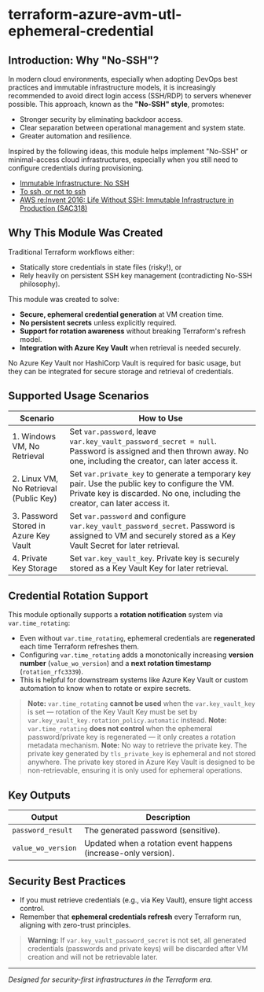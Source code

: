 # terraform-azure-avm-utl-ephemeral-credential

## Introduction: Why "No-SSH"?

In modern cloud environments, especially when adopting DevOps best practices and immutable infrastructure models, it is increasingly recommended to avoid direct login access (SSH/RDP) to servers whenever possible. This approach, known as the **"No-SSH" style**, promotes:

- Stronger security by eliminating backdoor access.
- Clear separation between operational management and system state.
- Greater automation and resilience.

Inspired by the following ideas, this module helps implement "No-SSH" or minimal-access cloud infrastructures, especially when you still need to configure credentials during provisioning.

* [Immutable Infrastructure: No SSH](https://cloudcaptain.sh/blog/no-ssh)
* [To ssh, or not to ssh](https://steve-mushero.medium.com/to-ssh-or-not-to-ssh-c294b49298cd)
* [AWS re:Invent 2016: Life Without SSH: Immutable Infrastructure in Production (SAC318)](https://www.youtube.com/watch?v=fEuN5LkXfZk&ab_channel=AmazonWebServices)

## Why This Module Was Created

Traditional Terraform workflows either:

- Statically store credentials in state files (risky!), or
- Rely heavily on persistent SSH key management (contradicting No-SSH philosophy).

This module was created to solve:

- **Secure, ephemeral credential generation** at VM creation time.
- **No persistent secrets** unless explicitly required.
- **Support for rotation awareness** without breaking Terraform's refresh model.
- **Integration with Azure Key Vault** when retrieval is needed securely.

No Azure Key Vault nor HashiCorp Vault is required for basic usage, but they can be integrated for secure storage and retrieval of credentials.

## Supported Usage Scenarios

| Scenario                                    | How to Use                                                                                                                                                                     |
| ------------------------------------------- | ------------------------------------------------------------------------------------------------------------------------------------------------------------------------------ |
| 1. Windows VM, No Retrieval                 | Set `var.password`, leave `var.key_vault_password_secret = null`. Password is assigned and then thrown away. No one, including the creator, can later access it.               |
| 2. Linux VM, No Retrieval (Public Key)      | Set `var.private_key` to generate a temporary key pair. Use the public key to configure the VM. Private key is discarded. No one, including the creator, can later access it.  |
| 3. Password Stored in Azure Key Vault       | Set `var.password` and configure `var.key_vault_password_secret`. Password is assigned to VM and securely stored as a Key Vault Secret for later retrieval.                    |
| 4. Private Key Storage                      | Set `var.key_vault_key`. Private key is securely stored as a Key Vault Key for later retrieval.                                                                                |

## Credential Rotation Support

This module optionally supports a **rotation notification** system via `var.time_rotating`:

- Even without `var.time_rotating`, ephemeral credentials are **regenerated** each time Terraform refreshes them.
- Configuring `var.time_rotating` adds a monotonically increasing **version number** (`value_wo_version`) and a **next rotation timestamp** (`rotation_rfc3339`).
- This is helpful for downstream systems like Azure Key Vault or custom automation to know when to rotate or expire secrets.

> **Note:** `var.time_rotating` **cannot be used** when the `var.key_vault_key` is set — rotation of the Key Vault Key must be set by `var.key_vault_key.rotation_policy.automatic` instead.
> **Note:** `var.time_rotating` **does not control** when the ephemeral password/private key is regenerated — it only creates a rotation metadata mechanism.
> **Note:** No way to retrieve the private key. The private key generated by `tls_private_key` is ephemeral and not stored anywhere. The private key stored in Azure Key Vault is designed to be non-retrievable, ensuring it is only used for ephemeral operations.

## Key Outputs

| Output             | Description                                                    |
| ------------------ | -------------------------------------------------------------- |
| `password_result`  | The generated password (sensitive).                     |
| `value_wo_version` | Updated when a rotation event happens (increase-only version). |

## Security Best Practices

- If you must retrieve credentials (e.g., via Key Vault), ensure tight access control.
- Remember that **ephemeral credentials refresh** every Terraform run, aligning with zero-trust principles.

> **Warning:** If `var.key_vault_password_secret` is not set, all generated credentials (passwords and private keys) will be discarded after VM creation and will not be retrievable later.

---

*Designed for security-first infrastructures in the Terraform era.*
